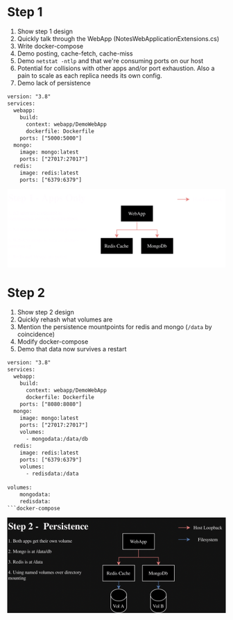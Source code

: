 # Step 1

1. Show step 1 design
1. Quickly talk through the WebApp (NotesWebApplicationExtensions.cs)
1. Write docker-compose
1. Demo posting, cache-fetch, cache-miss
1. Demo `netstat -ntlp` and that we're consuming ports on our host
1. Potential for collisions with other apps and/or port exhaustion. Also a pain to scale as each replica needs its own config.
1. Demo lack of persistence

```docker-compose
version: "3.8"
services:
  webapp:
    build:
      context: webapp/DemoWebApp
      dockerfile: Dockerfile
    ports: ["5000:5000"]
  mongo: 
    image: mongo:latest
    ports: ["27017:27017"]
  redis:
    image: redis:latest
    ports: ["6379:6379"]
```

![Step 1 Diagram](notes-assets/step-1.png)

# Step 2

1. Show step 2 design
1. Quickly rehash what volumes are
1. Mention the persistence mountpoints for redis and mongo (`/data` by coincidence)
1. Modify docker-compose
1. Demo that data now survives a restart

```
version: "3.8"
services:
  webapp:
    build:
      context: webapp/DemoWebApp
      dockerfile: Dockerfile
    ports: ["8080:8080"]
  mongo: 
    image: mongo:latest
    ports: ["27017:27017"]
    volumes: 
      - mongodata:/data/db
  redis:
    image: redis:latest
    ports: ["6379:6379"]
    volumes: 
      - redisdata:/data
    
volumes:
    mongodata:
    redisdata:
```docker-compose

```

![Step 2 Diagram](notes-assets/step-2.png)
